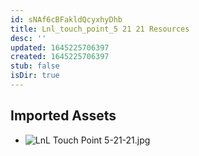 ```yaml
---
id: sNAf6cBFakldQcyxhyDhb
title: Lnl_touch_point_5 21 21 Resources
desc: ''
updated: 1645225706397
created: 1645225706397
stub: false
isDir: true
---
```

## Imported Assets
- ![LnL Touch Point 5-21-21.jpg](/assets/lnl-touch-point-5-21-21.jpg)
